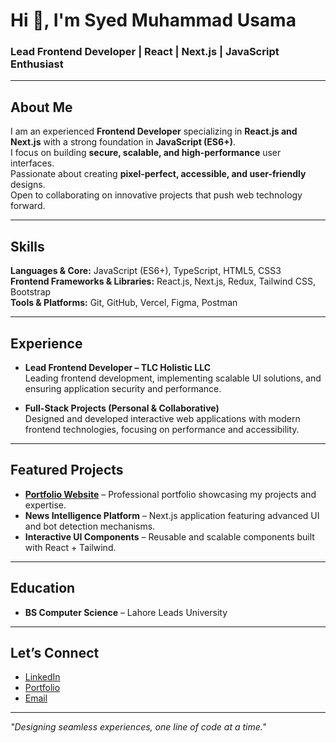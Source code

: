 # Hi 👋, I'm Syed Muhammad Usama  
### Lead Frontend Developer | React | Next.js | JavaScript Enthusiast  

---

## About Me  
I am an experienced **Frontend Developer** specializing in **React.js and Next.js** with a strong foundation in **JavaScript (ES6+)**.  
I focus on building **secure, scalable, and high-performance** user interfaces.  
Passionate about creating **pixel-perfect, accessible, and user-friendly** designs.  
Open to collaborating on innovative projects that push web technology forward.  

---

## Skills  

**Languages & Core:** JavaScript (ES6+), TypeScript, HTML5, CSS3  
**Frontend Frameworks & Libraries:** React.js, Next.js, Redux, Tailwind CSS, Bootstrap  
**Tools & Platforms:** Git, GitHub, Vercel, Figma, Postman  

---

## Experience  

- **Lead Frontend Developer – TLC Holistic LLC**  
  Leading frontend development, implementing scalable UI solutions, and ensuring application security and performance.  

- **Full-Stack Projects (Personal & Collaborative)**  
  Designed and developed interactive web applications with modern frontend technologies, focusing on performance and accessibility.  

---

## Featured Projects  

- [**Portfolio Website**](https://smughanibukari.github.io/) – Professional portfolio showcasing my projects and expertise.  
- **News Intelligence Platform** – Next.js application featuring advanced UI and bot detection mechanisms.  
- **Interactive UI Components** – Reusable and scalable components built with React + Tailwind.  

---

## Education  

- **BS Computer Science** – Lahore Leads University  


---

## Let’s Connect  

- [LinkedIn](https://www.linkedin.com/in/syedmughanibukhari/)  
- [Portfolio](https://smughanibukari.github.io/)  
- [Email](mailto:syedmusama.dev@gmail.com)  

---

*"Designing seamless experiences, one line of code at a time."*  

